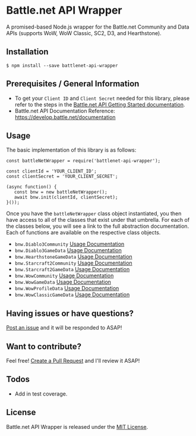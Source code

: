 # Battle.net API Wrapper

A promised-based Node.js wrapper for the Battle.net Community and Data APIs (supports WoW, WoW Classic, SC2, D3, and Hearthstone).

## Installation

`$ npm install --save battlenet-api-wrapper`

## Prerequisites / General Information

- To get your `Client ID` and `Client Secret` needed for this library, please refer to the steps in the [Battle.net API Getting Started documentation](https://develop.battle.net/documentation/guides/getting-started).
- Battle.net API Documentation Reference: https://develop.battle.net/documentation

## Usage

The basic implementation of this library is as follows:

```
const battleNetWrapper = require('battlenet-api-wrapper');  
  
const clientId = 'YOUR_CLIENT_ID';  
const clientSecret = 'YOUR_CLIENT_SECRET';  
  
(async function() {  
   const bnw = new battleNetWrapper();  
   await bnw.init(clientId, clientSecret);
}());  
```

Once you have the `battleNetWrapper` class object instantiated, you then have access to all of the classes
that exist under that umbrella.  For each of the classes below, you will see a link to the full abstraction
documentation.  Each of functions are available on the respective class objects.

- `bnw.Diablo3Community` [Usage Documentation](https://github.com/QuadDamn/battlenet-api-wrapper/tree/master/src/d3#diablo-3-community)
- `bnw.Diablo3GameData` [Usage Documentation](https://github.com/QuadDamn/battlenet-api-wrapper/tree/master/src/d3#diablo-3-game-data)
- `bnw.HearthstoneGameData` [Usage Documentation](https://github.com/QuadDamn/battlenet-api-wrapper/tree/master/src/hearthstone#hearthstone-game-data)
- `bnw.Starcraft2Community` [Usage Documentation](https://github.com/QuadDamn/battlenet-api-wrapper/tree/master/src/sc2#starcraft-2-community)
- `bnw.Starcraft2GameData` [Usage Documentation](https://github.com/QuadDamn/battlenet-api-wrapper/tree/master/src/sc2#starcraft-2-game-data)
- `bnw.WowCommunity` [Usage Documentation](https://github.com/QuadDamn/battlenet-api-wrapper/tree/master/src/wow#wow-community)
- `bnw.WowGameData` [Usage Documentation](https://github.com/QuadDamn/battlenet-api-wrapper/tree/master/src/wow#wow-game-data)
- `bnw.WowProfileData` [Usage Documentation](https://github.com/QuadDamn/battlenet-api-wrapper/tree/master/src/wow#wow-profile-data)
- `bnw.WowClassicGameData` [Usage Documentation](https://github.com/QuadDamn/battlenet-api-wrapper/tree/master/src/wowClassic#wow-classic-game-data)

## Having issues or have questions?

[Post an issue](https://github.com/QuadDamn/battlenet-api-wrapper/issues) and it will be responded to ASAP!

## Want to contribute?

Feel free!  [Create a Pull Request](https://github.com/QuadDamn/battlenet-api-wrapper/pulls) and I'll review it ASAP!

## Todos

- Add in test coverage.

## License

Battle.net API Wrapper is released under the  [MIT License](https://opensource.org/licenses/MIT).
